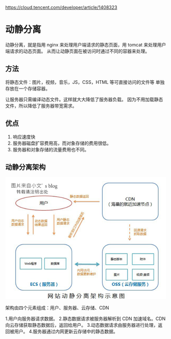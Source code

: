 https://cloud.tencent.com/developer/article/1408323


# 动静分离

动静分离，就是指用 nginx 来处理用户端请求的静态页面，用 tomcat 来处理用户端请求的动态页面。
从而让动静页面在被访问时通过不同的容器来处理。

## 方法

将静态文件：图片，视频，音乐，JS，CSS，HTML 等可直接访问的文件等
单独存放在一个存储容器。

让服务器只需编译动态文件。这样就大大降低了服务器负载。
因为不用加载静态文件，所以降低了服务器带宽需求。

## 优点

1. 响应速度快
2. 服务器磁盘扩容费用高，而对象存储的费用很低。
3. 服务器和对象存储的流量费用也不同。

## 动静分离架构

![pic](动静分离.png)

架构由四个元素组成：用户、服务器、云存储、CDN

1.用户向服务器请求数据。 2.静态数据请求被服务器解析到 CDN 加速域名。CDN 向云存储获取静态数据后，返回给用户。 3.动态数据请求由服务器进行处理，返回被用户。 4.服务器通过内网更新云存储中的静态数据。
